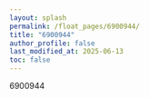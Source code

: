 ```yaml
---
layout: splash
permalink: /float_pages/6900944/
title: "6900944"
author_profile: false
last_modified_at: 2025-06-13
toc: false
---
```

 
6900944
